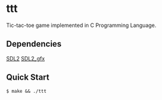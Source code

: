 # ttt
Tic-tac-toe game implemented in C Programming Language.

## Dependencies
[SDL2](https://www.libsdl.org/index.php) [SDL2_gfx](https://www.ferzkopp.net/wordpress/2016/01/02/sdl_gfx-sdl2_gfx/)

## Quick Start
```console
$ make && ./ttt
```
